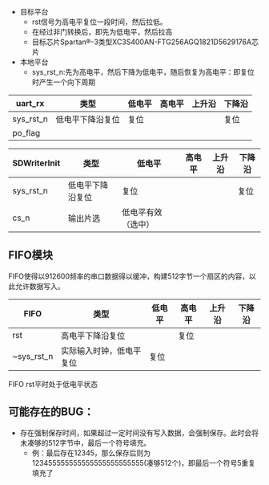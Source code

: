 - 目标平台
  - rst信号为高电平复位一段时间，然后拉低。
  - 在经过非门转换后，即先为低电平，然后拉高
  - 目标芯片Spartan®-3类型XC3S400AN-FTG256AGQ1821D5629176A芯片
- 本地平台
  - sys_rst_n:先为高电平，然后下降为低电平，随后恢复为高电平：即复位时产生一个向下周期

| uart_rx | 类型 |低电平 | 高电平 | 上升沿 | 下降沿 |
| --- | --- | --- | --- | --- | --- |
| sys_rst_n | 低电平下降沿复位 | 复位 | | | 复位 |
| po_flag |

| SDWriterInit | 类型 |低电平 | 高电平 | 上升沿 | 下降沿 |
| --- | --- | --- | --- | --- | --- |
| sys_rst_n | 低电平下降沿复位 | 复位 | | | 复位 |
| cs_n | 输出片选 | 低电平有效（选中） |

## FIFO模块

FIFO使得以912600频率的串口数据得以缓冲，构建512字节一个扇区的内容，以此允许数据写入。

| FIFO | 类型 |低电平 | 高电平 | 上升沿 | 下降沿 |
| --- | --- | --- | --- | --- | --- |
| rst | 高电平下降沿复位 |  | 复位 | |  |
| ~sys_rst_n | 实际输入时钟，低电平复位 |  复位 | | |  |

FIFO rst平时处于低电平状态

## 可能存在的BUG：

- 存在强制保存时间，如果超过一定时间没有写入数据，会强制保存。此时会将未凑够的512字节中，最后一个符号填充。
  - 例：最后存在12345，那么保存后则为123455555555555555555555555(凑够512个)，即最后一个符号5重复填充了